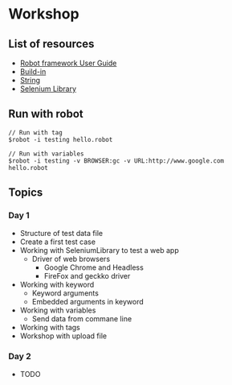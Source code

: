 # Workshop

## List of resources
* [Robot framework User Guide](http://robotframework.org/robotframework/latest/RobotFrameworkUserGuide.html)
* [Build-in](http://robotframework.org/robotframework/latest/libraries/BuiltIn.html)
* [String](http://robotframework.org/robotframework/latest/libraries/String.html)
* [Selenium Library](https://github.com/robotframework/SeleniumLibrary/)

## Run with robot
```
// Run with tag
$robot -i testing hello.robot

// Run with variables
$robot -i testing -v BROWSER:gc -v URL:http://www.google.com  hello.robot
```

## Topics

### Day 1
* Structure of test data file
* Create a first test case
* Working with SeleniumLibrary to test a web app
  * Driver of web browsers
    * Google Chrome and Headless
    * FireFox and geckko driver
* Working with keyword
  * Keyword arguments
  * Embedded arguments in keyword
* Working with variables
  * Send data from commane line
* Working with tags
* Workshop with upload file

### Day 2
* TODO
